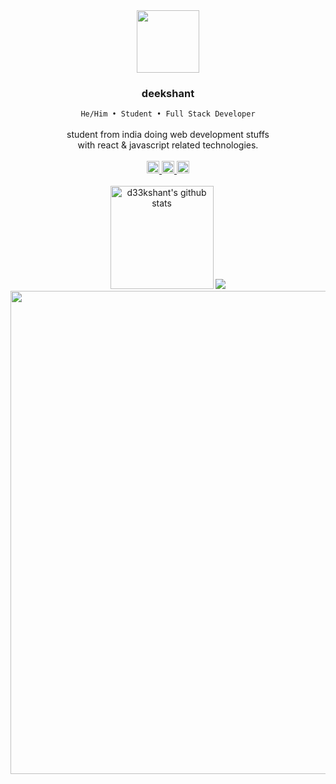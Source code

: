 <div align="center">
	<img src="https://media.giphy.com/media/WFZvB7VIXBgiz3oDXE/giphy.gif" width="100"/>
	<h3>deekshant</h3>
	<code>He/Him • Student • Full Stack Developer</code> <br /><br />
	student from india doing web development stuffs
	<br />
	with react & javascript related technologies.
	<br />
	<br />
	<a href="http://d33kshant.me">
		<img height="20" src="https://img.shields.io/badge/Portfolio-8957e5?style=flat&logo=awesome-lists&logoColor=white" alt="Youtube Badge"/>
	</a>
	<a href="https://linkedin.com/in/d33kshant">
		<img  height="20" src="https://img.shields.io/badge/LinkedIn-1f6feb?style=flat&logo=linkedin&logoColor=white" alt="LinkedIn Badge"/>
	</a>
	<a href="mailto:d33kshant@gmail.com">
		<img height="20" src="https://img.shields.io/badge/Contact-238636?style=flat&logo=gmail&logoColor=white" alt="Twitter Badge"/>
	</a>
	<br />
	<br />
	<img height="165px" src="https://github-readme-stats.vercel.app/api?username=d33kshant&count_private=true&border_color=0d1117&title_color=58a6ff&text_color=c9d1d9&show_icons=true&theme=github_dark" alt="d33kshant's github stats" />
	<img src="https://github-readme-stats.vercel.app/api/top-langs/?username=d33kshant&layout=compact&border_color=0d1117&title_color=58a6ff&text_color=c9d1d9&show_icons=true&theme=github_dark" />
	<img width="772.84px" src="https://github-readme-activity-graph.vercel.app/graph?username=d33kshant&bg_color=0d1117&color=c8d0d9&line=555&point=58a6ff&area=true&hide_border=true&radius=4.5" />
</div>
